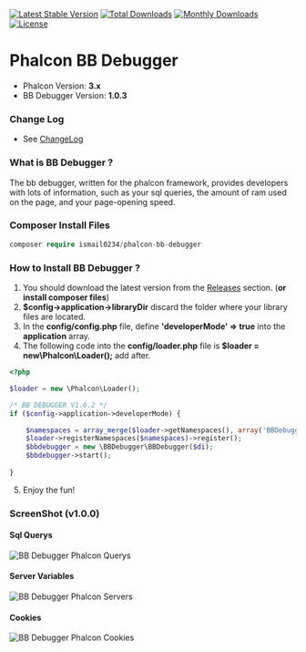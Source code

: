 [![Latest Stable Version](https://poser.pugx.org/ismail0234/phalcon-bb-debugger/v/stable)](https://packagist.org/packages/ismail0234/phalcon-bb-debugger)
[![Total Downloads](https://poser.pugx.org/ismail0234/phalcon-bb-debugger/downloads)](https://packagist.org/packages/ismail0234/phalcon-bb-debugger)
[![Monthly Downloads](https://poser.pugx.org/ismail0234/phalcon-bb-debugger/d/monthly)](https://packagist.org/packages/ismail0234/phalcon-bb-debugger)
[![License](https://poser.pugx.org/ismail0234/phalcon-bb-debugger/license)](https://packagist.org/packages/ismail0234/phalcon-bb-debugger)

# Phalcon BB Debugger

* Phalcon Version: **3.x**
* BB Debugger Version: **1.0.3**

### Change Log
- See [ChangeLog](https://github.com/ismail0234/phalcon-bb-debugger/blob/master/CHANGELOG.md)

### What is BB Debugger ?
The bb debugger, written for the phalcon framework, provides developers with lots of information, such as your sql queries, the amount of ram used on the page, and your page-opening speed.

### Composer Install Files
```php
composer require ismail0234/phalcon-bb-debugger
```

### How to Install BB Debugger ?

1. You should download the latest version from the [Releases](https://github.com/ismail0234/Phalcon-BB-Debugger/releases) section. (**or install composer files**)
2. **$config->application->libraryDir** discard the folder where your library files are located.
3. In the **config/config.php** file, define **'developerMode' => true** into the **application** array.
4. The following code into the **config/loader.php** file is **$loader = new\Phalcon\Loader();** add after.
```php
<?php

$loader = new \Phalcon\Loader();

/* BB DEBUGGER V1.0.2 */
if ($config->application->developerMode) {

    $namespaces = array_merge($loader->getNamespaces(), array('BBDebugger'=> $config->application->libraryDir . 'BBDebugger'));
    $loader->registerNamespaces($namespaces)->register();
    $bbdebugger = new \BBDebugger\BBDebugger($di);
    $bbdebugger->start();
    
}
```
5. Enjoy the fun!

### ScreenShot (v1.0.0)

#### Sql Querys
![BB Debugger Phalcon Querys](https://i.imgur.com/MxvT9tr.png)

#### Server Variables
![BB Debugger Phalcon Servers](https://i.imgur.com/EbhTlIw.png)

#### Cookies
![BB Debugger Phalcon Cookies](https://i.imgur.com/p0HQSB3.png)

